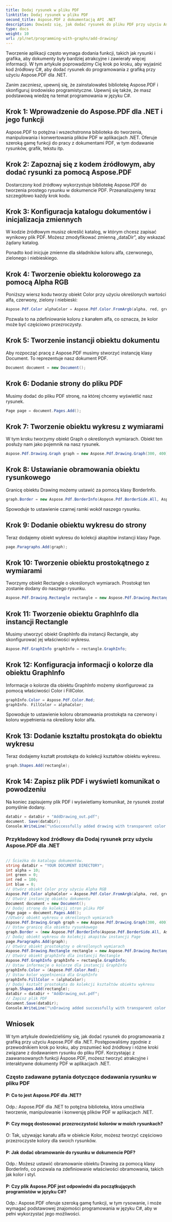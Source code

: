 ```yaml
---
title: Dodaj rysunek w pliku PDF
linktitle: Dodaj rysunek w pliku PDF
second_title: Aspose.PDF z dokumentacją API .NET
description: Dowiedz się, jak dodać rysunek do pliku PDF przy użyciu Aspose.PDF dla .NET. Postępuj zgodnie z tym przewodnikiem krok po kroku, aby utworzyć atrakcyjne dokumenty PDF z funkcjami rysowania.
type: docs
weight: 10
url: /pl/net/programming-with-graphs/add-drawing/
---
```

Tworzenie aplikacji często wymaga dodania funkcji, takich jak rysunki i grafika, aby dokumenty były bardziej atrakcyjne i zawierały więcej informacji. W tym artykule poprowadzimy Cię krok po kroku, aby wyjaśnić kod źródłowy C#, aby dodać rysunek do programowania z grafiką przy użyciu Aspose.PDF dla .NET.

Zanim zaczniesz, upewnij się, że zainstalowałeś bibliotekę Aspose.PDF i skonfiguruj środowisko programistyczne. Upewnij się także, że masz podstawową wiedzę na temat programowania w języku C#.

## Krok 1: Wprowadzenie do Aspose.PDF dla .NET i jego funkcji

Aspose.PDF to potężna i wszechstronna biblioteka do tworzenia, manipulowania i konwertowania plików PDF w aplikacjach .NET. Oferuje szeroką gamę funkcji do pracy z dokumentami PDF, w tym dodawanie rysunków, grafik, tekstu itp.

## Krok 2: Zapoznaj się z kodem źródłowym, aby dodać rysunki za pomocą Aspose.PDF

Dostarczony kod źródłowy wykorzystuje bibliotekę Aspose.PDF do tworzenia prostego rysunku w dokumencie PDF. Przeanalizujemy teraz szczegółowo każdy krok kodu.

## Krok 3: Konfiguracja katalogu dokumentów i inicjalizacja zmiennych

W kodzie źródłowym musisz określić katalog, w którym chcesz zapisać wynikowy plik PDF. Możesz zmodyfikować zmienną „dataDir”, aby wskazać żądany katalog.

Ponadto kod inicjuje zmienne dla składników koloru alfa, czerwonego, zielonego i niebieskiego.

## Krok 4: Tworzenie obiektu kolorowego za pomocą Alpha RGB

Poniższy wiersz kodu tworzy obiekt Color przy użyciu określonych wartości alfa, czerwony, zielony i niebieski:

```csharp
Aspose.Pdf.Color alphaColor = Aspose.Pdf.Color.FromArgb(alpha, red, green, blue);
```

Pozwala to na zdefiniowanie koloru z kanałem alfa, co oznacza, że kolor może być częściowo przezroczysty.

## Krok 5: Tworzenie instancji obiektu dokumentu

Aby rozpocząć pracę z Aspose.PDF musimy stworzyć instancję klasy Document. To reprezentuje nasz dokument PDF.

```csharp
Document document = new Document();
```

## Krok 6: Dodanie strony do pliku PDF

Musimy dodać do pliku PDF stronę, na której chcemy wyświetlić nasz rysunek.

```csharp
Page page = document.Pages.Add();
```

## Krok 7: Tworzenie obiektu wykresu z wymiarami

W tym kroku tworzymy obiekt Graph o określonych wymiarach. Obiekt ten posłuży nam jako pojemnik na nasz rysunek.

```csharp
Aspose.Pdf.Drawing.Graph graph = new Aspose.Pdf.Drawing.Graph(300, 400);
```

## Krok 8: Ustawianie obramowania obiektu rysunkowego

Granicę obiektu Drawing możemy ustawić za pomocą klasy BorderInfo.

```csharp
graph.Border = new Aspose.Pdf.BorderInfo(Aspose.Pdf.BorderSide.All, Aspose.Pdf.Color.Black);
```

Spowoduje to ustawienie czarnej ramki wokół naszego rysunku.

## Krok 9: Dodanie obiektu wykresu do strony

Teraz dodajemy obiekt wykresu do kolekcji akapitów instancji klasy Page.

```csharp
page.Paragraphs.Add(graph);
```

## Krok 10: Tworzenie obiektu prostokątnego z wymiarami

Tworzymy obiekt Rectangle o określonych wymiarach. Prostokąt ten zostanie dodany do naszego rysunku.

```csharp
Aspose.Pdf.Drawing.Rectangle rectangle = new Aspose.Pdf.Drawing.Rectangle(0, 0, 100, 50);
```

## Krok 11: Tworzenie obiektu GraphInfo dla instancji Rectangle

Musimy utworzyć obiekt GraphInfo dla instancji Rectangle, aby skonfigurować jej właściwości wykresu.

```csharp
Aspose.Pdf.GraphInfo graphInfo = rectangle.GraphInfo;
```

## Krok 12: Konfiguracja informacji o kolorze dla obiektu GraphInfo

Informacje o kolorze dla obiektu GraphInfo możemy skonfigurować za pomocą właściwości Color i FillColor.

```csharp
graphInfo.Color = Aspose.Pdf.Color.Red;
graphInfo. FillColor = alphaColor;
```

Spowoduje to ustawienie koloru obramowania prostokąta na czerwony i koloru wypełnienia na określony kolor alfa.

## Krok 13: Dodanie kształtu prostokąta do obiektu wykresu

Teraz dodajemy kształt prostokąta do kolekcji kształtów obiektu wykresu.

```csharp
graph.Shapes.Add(rectangle);
```
## Krok 14: Zapisz plik PDF i wyświetl komunikat o powodzeniu

Na koniec zapisujemy plik PDF i wyświetlamy komunikat, że rysunek został pomyślnie dodany.

```csharp
dataDir = dataDir + "AddDrawing_out.pdf";
document. Save(dataDir);
Console.WriteLine("\nSuccessfully added drawing with transparent color.\nFile saved to location: " + dataDir);
```

### Przykładowy kod źródłowy dla Dodaj rysunek przy użyciu Aspose.PDF dla .NET 

```csharp

// Ścieżka do katalogu dokumentów.
string dataDir = "YOUR DOCUMENT DIRECTORY";
int alpha = 10;
int green = 0;
int red = 100;
int blue = 0;
// Utwórz obiekt Color przy użyciu Alpha RGB
Aspose.Pdf.Color alphaColor = Aspose.Pdf.Color.FromArgb(alpha, red, green, blue); // Podaj kanał alfa
// Utwórz instancję obiektu dokumentu
Document document = new Document();
// Dodaj stronę do kolekcji stron pliku PDF
Page page = document.Pages.Add();
//Utwórz obiekt wykresu o określonych wymiarach
Aspose.Pdf.Drawing.Graph graph = new Aspose.Pdf.Drawing.Graph(300, 400);
// Ustaw granicę dla obiektu rysunkowego
graph.Border = (new Aspose.Pdf.BorderInfo(Aspose.Pdf.BorderSide.All, Aspose.Pdf.Color.Black));
// Dodaj obiekt wykresu do kolekcji akapitów instancji Page
page.Paragraphs.Add(graph);
// Utwórz obiekt prostokątny o określonych wymiarach
Aspose.Pdf.Drawing.Rectangle rectangle = new Aspose.Pdf.Drawing.Rectangle(0, 0, 100, 50);
// Utwórz obiekt graphInfo dla instancji Rectangle
Aspose.Pdf.GraphInfo graphInfo = rectangle.GraphInfo;
// Ustaw informacje o kolorze dla instancji GraphInfo
graphInfo.Color = (Aspose.Pdf.Color.Red);
// Ustaw kolor wypełnienia dla GraphInfo
graphInfo.FillColor = (alphaColor);
// Dodaj kształt prostokąta do kolekcji kształtów obiektu wykresu
graph.Shapes.Add(rectangle);
dataDir = dataDir + "AddDrawing_out.pdf";
// Zapisz plik PDF
document.Save(dataDir);
Console.WriteLine("\nDrawing added successfully with transparent color.\nFile saved at " + dataDir);            

```

## Wniosek

W tym artykule dowiedzieliśmy się, jak dodać rysunek do programowania z grafiką przy użyciu Aspose.PDF dla .NET. Postępowaliśmy zgodnie z przewodnikiem krok po kroku, aby zrozumieć kod źródłowy i różne kroki związane z dodawaniem rysunku do pliku PDF. Korzystając z zaawansowanych funkcji Aspose.PDF, możesz tworzyć atrakcyjne i interaktywne dokumenty PDF w aplikacjach .NET.


### Często zadawane pytania dotyczące dodawania rysunku w pliku PDF

#### P: Co to jest Aspose.PDF dla .NET?

Odp.: Aspose.PDF dla .NET to potężna biblioteka, która umożliwia tworzenie, manipulowanie i konwersję plików PDF w aplikacjach .NET.

#### P: Czy mogę dostosować przezroczystość kolorów w moich rysunkach?

O: Tak, używając kanału alfa w obiekcie Kolor, możesz tworzyć częściowo przezroczyste kolory dla swoich rysunków.

#### P: Jak dodać obramowanie do rysunku w dokumencie PDF?

Odp.: Możesz ustawić obramowanie obiektu Drawing za pomocą klasy BorderInfo, co pozwala na zdefiniowanie właściwości obramowania, takich jak kolor i styl.

#### P: Czy plik Aspose.PDF jest odpowiedni dla początkujących programistów w języku C#?

Odp.: Aspose.PDF oferuje szeroką gamę funkcji, w tym rysowanie, i może wymagać podstawowej znajomości programowania w języku C#, aby w pełni wykorzystać jego możliwości.